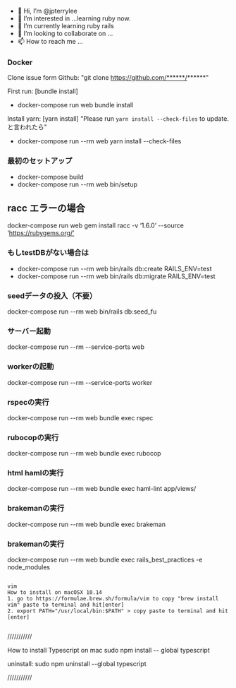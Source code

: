 - 👋 Hi, I’m @jpterrylee
- 👀 I’m interested in ...learning ruby now.
- 🌱 I’m currently learning ruby rails
- 💞️ I’m looking to collaborate on ...
- 📫 How to reach me ...

<!---
jpterrylee/jpterrylee is a ✨ special ✨ repository because its `README.md` (this file) appears on your GitHub profile.
You can click the Preview link to take a look at your changes.
--->

### Docker
Clone issue form Github: 
"git clone https://github.com/******/******"

First run:  [bundle install]
- docker-compose run web bundle install

Install yarn: [yarn install]
"Please run `yarn install --check-files` to update. と言われたら"
- docker-compose run --rm web yarn install --check-files

###  最初のセットアップ
- docker-compose build
- docker-compose run --rm web bin/setup

## racc エラーの場合
docker-compose run web gem install racc -v ‘1.6.0’ --source ‘https://rubygems.org/’


### もしtestDBがない場合は
- docker-compose run --rm web bin/rails db:create RAILS_ENV=test
- docker-compose run --rm web bin/rails db:migrate RAILS_ENV=test

###  seedデータの投入（不要）
docker-compose run --rm web bin/rails db:seed_fu

###  サーバー起動
docker-compose run --rm --service-ports web


###  workerの起動
docker-compose run --rm --service-ports worker

###  rspecの実行
docker-compose run --rm web bundle exec rspec

###  rubocopの実行
docker-compose run --rm web bundle exec rubocop

###  html hamlの実行
docker-compose run --rm web bundle exec haml-lint app/views/

### brakemanの実行
docker-compose run --rm web bundle exec brakeman

### brakemanの実行
docker-compose run --rm web bundle exec rails_best_practices -e node_modules
```

vim 
How to install on macOSX 10.14
1. go to https://formulae.brew.sh/formula/vim to copy "brew install vim" paste to terminal and hit[enter]
2. export PATH="/usr/local/bin:$PATH" > copy paste to terminal and hit [enter]


```
///////////

How to install Typescript on mac
sudo npm install -- global typescript

uninstall:
sudo npm uninstall --global typescript

///////////
